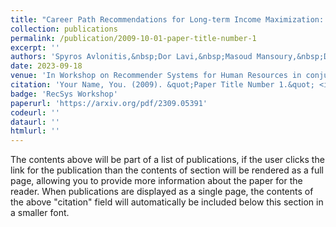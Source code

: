```yaml
---
title: "Career Path Recommendations for Long-term Income Maximization: A Reinforcement Learning Approach"
collection: publications
permalink: /publication/2009-10-01-paper-title-number-1
excerpt: ''
authors: 'Spyros Avlonitis,&nbsp;Dor Lavi,&nbsp;Masoud Mansoury,&nbsp;David Graus'
date: 2023-09-18
venue: 'In Workshop on Recommender Systems for Human Resources in conjunction with ACM RecSys 2023'
citation: 'Your Name, You. (2009). &quot;Paper Title Number 1.&quot; <i>Journal 1</i>. 1(1).'
badge: 'RecSys Workshop'
paperurl: 'https://arxiv.org/pdf/2309.05391'
codeurl: ''
dataurl: ''
htmlurl: ''
---
```


The contents above will be part of a list of publications, if the user clicks the link for the publication than the contents of section will be rendered as a full page, allowing you to provide more information about the paper for the reader. When publications are displayed as a single page, the contents of the above "citation" field will automatically be included below this section in a smaller font.
